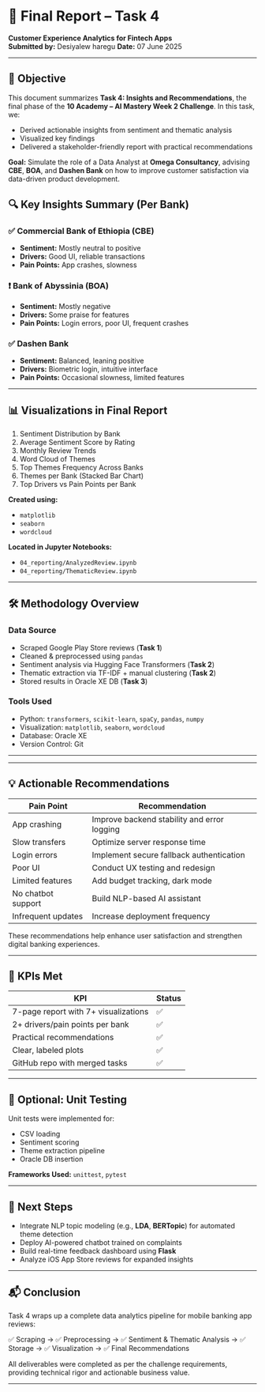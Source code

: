 # 📄 Final Report – Task 4  
**Customer Experience Analytics for Fintech Apps**  
**Submitted by:** Desiyalew haregu
**Date:** 07 June 2025  

---

## 🎯 Objective  
This document summarizes **Task 4: Insights and Recommendations**, the final phase of the **10 Academy – AI Mastery Week 2 Challenge**. In this task, we:

- Derived actionable insights from sentiment and thematic analysis  
- Visualized key findings  
- Delivered a stakeholder-friendly report with practical recommendations  

**Goal:** Simulate the role of a Data Analyst at **Omega Consultancy**, advising **CBE**, **BOA**, and **Dashen Bank** on how to improve customer satisfaction via data-driven product development.

## 🔍 Key Insights Summary (Per Bank)

### ✅ Commercial Bank of Ethiopia (CBE)  
- **Sentiment:** Mostly neutral to positive  
- **Drivers:** Good UI, reliable transactions  
- **Pain Points:** App crashes, slowness  

### ❗ Bank of Abyssinia (BOA)  
- **Sentiment:** Mostly negative  
- **Drivers:** Some praise for features  
- **Pain Points:** Login errors, poor UI, frequent crashes  

### ✅ Dashen Bank  
- **Sentiment:** Balanced, leaning positive  
- **Drivers:** Biometric login, intuitive interface  
- **Pain Points:** Occasional slowness, limited features  

---

## 📊 Visualizations in Final Report  

1. Sentiment Distribution by Bank  
2. Average Sentiment Score by Rating  
3. Monthly Review Trends  
4. Word Cloud of Themes  
5. Top Themes Frequency Across Banks  
6. Themes per Bank (Stacked Bar Chart)  
7. Top Drivers vs Pain Points per Bank  

**Created using:**  
- `matplotlib`  
- `seaborn`  
- `wordcloud`  

**Located in Jupyter Notebooks:**  
- `04_reporting/AnalyzedReview.ipynb`  
- `04_reporting/ThematicReview.ipynb`

---

## 🛠️ Methodology Overview  

### **Data Source**  
- Scraped Google Play Store reviews (**Task 1**)  
- Cleaned & preprocessed using `pandas`  
- Sentiment analysis via Hugging Face Transformers (**Task 2**)  
- Thematic extraction via TF-IDF + manual clustering (**Task 2**)  
- Stored results in Oracle XE DB (**Task 3**)

### **Tools Used**  
- Python: `transformers`, `scikit-learn`, `spaCy`, `pandas`, `numpy`  
- Visualization: `matplotlib`, `seaborn`, `wordcloud`  
- Database: Oracle XE  
- Version Control: Git

---


---

## 💡 Actionable Recommendations

| Pain Point             | Recommendation                                 |
|------------------------|------------------------------------------------|
| App crashing           | Improve backend stability and error logging   |
| Slow transfers         | Optimize server response time                 |
| Login errors           | Implement secure fallback authentication      |
| Poor UI                | Conduct UX testing and redesign               |
| Limited features       | Add budget tracking, dark mode                |
| No chatbot support     | Build NLP-based AI assistant                  |
| Infrequent updates     | Increase deployment frequency                 |

These recommendations help enhance user satisfaction and strengthen digital banking experiences.

---

## 📌 KPIs Met

| KPI                                             | Status |
|--------------------------------------------------|--------|
| 7-page report with 7+ visualizations             | ✅     |
| 2+ drivers/pain points per bank                  | ✅     |
| Practical recommendations                        | ✅     |
| Clear, labeled plots                             | ✅     |
| GitHub repo with merged tasks                    | ✅     |

---

## 🧪 Optional: Unit Testing  

Unit tests were implemented for:

- CSV loading  
- Sentiment scoring  
- Theme extraction pipeline  
- Oracle DB insertion  

**Frameworks Used:** `unittest`, `pytest`

---

## 🚀 Next Steps  

- Integrate NLP topic modeling (e.g., **LDA**, **BERTopic**) for automated theme detection  
- Deploy AI-powered chatbot trained on complaints  
- Build real-time feedback dashboard using **Flask**  
- Analyze iOS App Store reviews for expanded insights  

---

## 📬 Conclusion  
Task 4 wraps up a complete data analytics pipeline for mobile banking app reviews:

✅ Scraping → ✅ Preprocessing → ✅ Sentiment & Thematic Analysis → ✅ Storage → ✅ Visualization → ✅ Final Recommendations

All deliverables were completed as per the challenge requirements, providing technical rigor and actionable business value.

---

